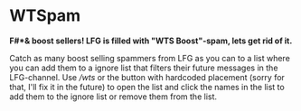 # WTSpam

**F#*& boost sellers! LFG is filled with "WTS Boost"-spam, lets get rid of it.**

Catch as many boost selling spammers from LFG as you can to a list where you can add them to a ignore list that filters their future messages in the LFG-channel. Use */wts* or the button with hardcoded placement (sorry for that, I'll fix it in the future) to open the list and click the names in the list to add them to the ignore list or remove them from the list.